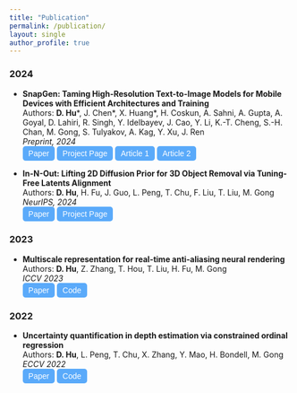 ```yaml
---
title: "Publication"
permalink: /publication/
layout: single
author_profile: true
---
```


<!-- ## Publications -->

### 2024
- **SnapGen: Taming High-Resolution Text-to-Image Models for Mobile Devices with Efficient Architectures and Training**  
  Authors: **D. Hu**\*, J. Chen\*, X. Huang\*, H. Coskun, A. Sahni, A. Gupta, A. Goyal, D. Lahiri, R. Singh, Y. Idelbayev, J. Cao, Y. Li, K.-T. Cheng, S.-H. Chan, M. Gong, S. Tulyakov, A. Kag, Y. Xu, J. Ren  
  *Preprint, 2024*  
  <a href="https://arxiv.org/pdf/2412.09619" target="_blank" style="text-decoration: none;">
  <button style="padding: 5px 10px; font-size: 14px; cursor: pointer; background-color:rgb(90, 170, 250); color: white; border: none; border-radius: 5px;">
    Paper
  </button>
  </a>
  <a href="https://snap-research.github.io/snapgen/" target="_blank" style="text-decoration: none;">
  <button style="padding: 5px 10px; font-size: 14px; cursor: pointer; background-color:rgb(90, 170, 250); color: white; border: none; border-radius: 5px;">
    Project Page
  </button>
  </a>
  <a href="https://newsroom.snap.com/ai-text-to-image-model-for-mobile-devices" target="_blank" style="text-decoration: none;">
  <button style="padding: 5px 10px; font-size: 14px; cursor: pointer; background-color:rgb(90, 170, 250); color: white; border: none; border-radius: 5px;">
    Article 1
  </button>
  </a>
  <a href="https://techcrunch.com/2025/02/04/snap-unveils-ai-text-to-image-model-for-mobile-devices" target="_blank" style="text-decoration: none;">
  <button style="padding: 5px 10px; font-size: 14px; cursor: pointer; background-color:rgb(90, 170, 250); color: white; border: none; border-radius: 5px;">
    Article 2
  </button>
  </a>

- **In-N-Out: Lifting 2D Diffusion Prior for 3D Object Removal via Tuning-Free Latents Alignment**  
  Authors: **D. Hu**, H. Fu, J. Guo, L. Peng, T. Chu, F. Liu, T. Liu, M. Gong  
  *NeurIPS, 2024*  
  <a href="https://openreview.net/pdf?id=gffaYDu9mM" target="_blank" style="text-decoration: none;">
  <button style="padding: 5px 10px; font-size: 14px; cursor: pointer; background-color:rgb(90, 170, 250); color: white; border: none; border-radius: 5px;">
    Paper
  </button>
  </a>
  <a href="https://timmy11hu.github.io/3dor.github.io/" target="_blank" style="text-decoration: none;">
  <button style="padding: 5px 10px; font-size: 14px; cursor: pointer; background-color:rgb(90, 170, 250); color: white; border: none; border-radius: 5px;">
    Project Page
  </button>
  </a>

### 2023
- **Multiscale representation for real-time anti-aliasing neural rendering**  
  Authors: **D. Hu**, Z. Zhang, T. Hou, T. Liu, H. Fu, M. Gong  
  *ICCV 2023*  
  <a href="https://openaccess.thecvf.com/content/ICCV2023/papers/Hu_Multiscale_Representation_for_Real-Time_Anti-Aliasing_Neural_Rendering_ICCV_2023_paper.pdf" target="_blank" style="text-decoration: none;">
  <button style="padding: 5px 10px; font-size: 14px; cursor: pointer; background-color:rgb(90, 170, 250); color: white; border: none; border-radius: 5px;">
    Paper
  </button>
  </a>
  <a href="https://github.com/timmy11hu/Mip-VoG" target="_blank" style="text-decoration: none;">
  <button style="padding: 5px 10px; font-size: 14px; cursor: pointer; background-color:rgb(90, 170, 250); color: white; border: none; border-radius: 5px;">
    Code
  </button>
  </a>

### 2022
- **Uncertainty quantification in depth estimation via constrained ordinal regression**  
  Authors: **D. Hu**, L. Peng, T. Chu, X. Zhang, Y. Mao, H. Bondell, M. Gong  
  *ECCV 2022*  
  <a href="https://www.ecva.net/papers/eccv_2022/papers_ECCV/papers/136620229.pdf" target="_blank" style="text-decoration: none;">
  <button style="padding: 5px 10px; font-size: 14px; cursor: pointer; background-color:rgb(90, 170, 250); color: white; border: none; border-radius: 5px;">
    Paper
  </button>
  </a>
  <a href="https://github.com/timmy11hu/ConOR" target="_blank" style="text-decoration: none;">
  <button style="padding: 5px 10px; font-size: 14px; cursor: pointer; background-color:rgb(90, 170, 250); color: white; border: none; border-radius: 5px;">
    Code
  </button>
  </a>


